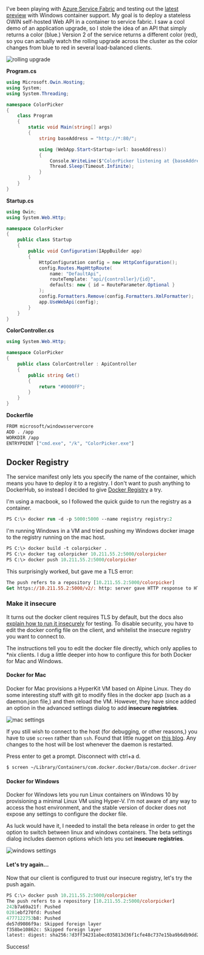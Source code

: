 I've been playing with [Azure Service Fabric](https://azure.microsoft.com/en-us/services/service-fabric/) and testing out 
the [latest preview](https://blogs.msdn.microsoft.com/azureservicefabric/2016/12/15/release-of-sdk-2-4-145-and-runtime-5-4-145-for-windows/) 
with Windows container support. My goal is to deploy a stateless OWIN self-hosted Web API in a container to
service fabric. I saw a cool demo of an application upgrade, so I stole the idea of an API that simply returns a color (blue.) 
Version 2 of the service returns a different color (red), so you can actually watch the rolling upgrade across the cluster
as the color changes from blue to red in several load-balanced clients. 

![rolling upgrade](https://cloud.githubusercontent.com/assets/1297859/21374753/153a4a92-c6f7-11e6-8837-1d1ba4926890.png)

**Program.cs**
```cs
using Microsoft.Owin.Hosting;
using System;
using System.Threading;

namespace ColorPicker
{
    class Program
    {
        static void Main(string[] args)
        {
            string baseAddress = "http://*:80/";

            using (WebApp.Start<Startup>(url: baseAddress))
            {
                Console.WriteLine($"ColorPicker listening at {baseAddress}");
                Thread.Sleep(Timeout.Infinite);
            }
        }
    }
}
```

**Startup.cs**
```cs
using Owin;
using System.Web.Http;

namespace ColorPicker
{
    public class Startup
    {
        public void Configuration(IAppBuilder app)
        {
            HttpConfiguration config = new HttpConfiguration();
            config.Routes.MapHttpRoute(
                name: "DefaultApi",
                routeTemplate: "api/{controller}/{id}",
                defaults: new { id = RouteParameter.Optional }
            );
            config.Formatters.Remove(config.Formatters.XmlFormatter);
            app.UseWebApi(config);
        }
    }
}
```

**ColorController.cs**
```cs
using System.Web.Http;

namespace ColorPicker
{
    public class ColorController : ApiController
    {
        public string Get()
        {
            return "#0000FF";
        }
    }
}
```
**Dockerfile**
```sh
FROM microsoft/windowsservercore
ADD . /app
WORKDIR /app
ENTRYPOINT ["cmd.exe", "/k", "ColorPicker.exe"]
```

## Docker Registry
The service manifest only lets you specify the name of the container, which means you have to deploy it to a registry. I don't
want to push anything to DockerHub, so instead I decided to give [Docker Registry](https://docs.docker.com/registry/) a try.

I'm using a macbook, so I followed the quick guide to run the registry as a container.

```ps
PS C:\> docker run -d -p 5000:5000 --name registry registry:2
```

I'm running Windows in a VM and tried pushing my Windows docker image to the registry running on the mac host. 

```ps
PS C:\> docker build -t colorpicker .
PS C:\> docker tag colorpicker 10.211.55.2:5000/colorpicker
PS C:\> docker push 10.211.55.2:5000/colorpicker
```

This surprisingly worked, but gave me a TLS error:

```ps
The push refers to a repository [10.211.55.2:5000/colorpicker]
Get https://10.211.55.2:5000/v2/: http: server gave HTTP response to HTTPS client
```
### Make it insecure
It turns out the docker client requires TLS by default, but the docs also [explain how to run it insecurely](https://docs.docker.com/registry/insecure/) for testing. To disable security, you have to edit the docker config file on the client, and whitelist the insecure registry you want to connect to.

The instructions tell you to edit the docker file directly, which only applies to \*nix clients. I dug a little deeper into how to configure this for both Docker for Mac and Windows.

#### Docker for Mac
Docker for Mac provisions a HyperKit VM based on Alpine Linux. They do some interesting stuff with git to modify files in the docker app (such as a daemon.json file,) and then reload the VM. However, they have since added an option in the advanced settings dialog to add **insecure registries**.

![mac settings](https://cloud.githubusercontent.com/assets/1297859/21413186/810a81c0-c7c3-11e6-8dd1-40d8ee2e7f7b.png)

If you still wish to connect to the host (for debugging, or other reasons,) you have to use `screen` rather than `ssh`. Found that little nugget on [this blog](https://blog.bennycornelissen.nl/docker-for-mac-neat-fast-and-flawed/). Any changes to the host will be lost whenever the daemon is restarted.

Press enter to get a prompt. Disconnect with ctrl+a d.

```bash
$ screen ~/Library/Containers/com.docker.docker/Data/com.docker.driver.amd64-linux/tty
```

#### Docker for Windows
Docker for Windows lets you run Linux containers on Windows 10 by provisioning a minimal Linux VM using Hyper-V. I'm not aware of any way to access the host environment, and the stable version of docker does not expose any settings to configure the docker file. 

As luck would have it, I needed to install the beta release in order to get the option to switch between linux and windows containers. The beta settings dialog includes daemon options which lets you set **insecure registries**.

![windows settings](https://cloud.githubusercontent.com/assets/1297859/21413184/7aea2f66-c7c3-11e6-8596-79e131e23490.png)

#### Let's try again...

Now that our client is configured to trust our insecure registry, let's try the push again.

```ps
PS C:\> docker push 10.211.55.2:5000/colorpicker
The push refers to a repository [10.211.55.2:5000/colorpicker]
242b7a69a21f: Pushed
0281ebf270fd: Pushed
4777122753b8: Pushed
de57d9086f9a: Skipped foreign layer
f358be10862c: Skipped foreign layer
latest: digest: sha256:7d3ff34231abec035813d36f1cfe48c737e15ba9b6db9dd238e5c1f166bcb73d size: 1570
```

Success!
